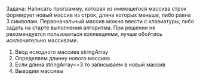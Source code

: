 Задача: Написать программу, которая из имеющегося массива строк формирует новый массив из строк, 
длина которых меньше, либо равна 3 символам. Первоначальный массив можно ввести с клавиатуры, либо 
задать на старте выполнения алгоритма. При решении не рекомендуется пользоваться коллекциями, лучше 
обойтись исключительно массивами.

1. Ввод исходного массива stringArray
2. Определяем длинну нового массива 
3. Если длина stringArray<=3 то записываем в новый массив
4. Выводим массивы